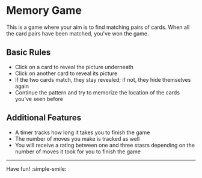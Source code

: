 # Memory Game

This is a game where your aim is to find matching pairs of cards. When all the card pairs have been matched, you've won the game.

## Basic Rules

- Click on a card to reveal the picture underneath
- Click on another card to reveal its picture
- If the two cards match, they stay revealed; if not, they hide themselves again
- Continue the pattern and try to memorize the location of the cards you've seen before

## Additional Features

- A timer tracks how long it takes you to finish the game
- The number of moves you make is tracked as well
- You will receive a rating between one and three stasrs depending on the number of moves it took for you to finish the game

---

Have fun! :simple-smile:
